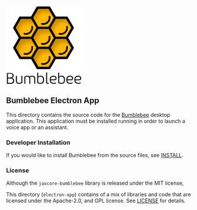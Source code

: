 ![screenshot](assets/logo.png)

## Bumblebee Electron App

This directory contains the source code for the [Bumblebee](https://github.com/jaxcore/bumblebee) desktop application.
This application must be installed running in order to launch a voice app or an assistant.

### Developer Installation

If you would like to install Bumblebee from the source files, see [INSTALL](INSTALL.md).

### License

Although the `jaxcore-bumblebee` library is released under the MIT license,

This directory (`electron-app`) contains of a mix of libraries and code that are licensed under the Apache-2.0, and GPL license.
See [LICENSE](LICENSE) for details.